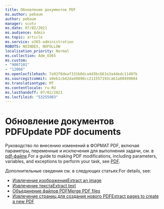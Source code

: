 ```yaml
---
title: Обновление документов PDF
ms.author: pebaum
author: pebaum
manager: scotv
ms.date: 07/02/2021
ms.audience: Admin
ms.topic: article
ms.service: o365-administration
ROBOTS: NOINDEX, NOFOLLOW
localization_priority: Normal
ms.collection: Adm_O365
ms.custom:
- "9007101"
- "12066"
ms.openlocfilehash: 7a92f8deaf331b0dca4d3bc661e3a4dedc1140fb
ms.sourcegitcommit: a9eb1cb42da49898cc211557193ca61a00499084
ms.translationtype: MT
ms.contentlocale: ru-RU
ms.lasthandoff: 07/02/2021
ms.locfileid: "53255983"
---
```

# <a name="update-pdf-documents"></a><span data-ttu-id="bb13e-102">Обновление документов PDF</span><span class="sxs-lookup"><span data-stu-id="bb13e-102">Update PDF documents</span></span>

<span data-ttu-id="bb13e-103">Руководство по внесению изменений в ФОРМАТ PDF, включая параметры, переменные и исключения для выполнения задачи, см. в [pdf-файле](/power-automate/desktop-flows/actions-reference/pdf).</span><span class="sxs-lookup"><span data-stu-id="bb13e-103">For a guide to making PDF modifications, including parameters, variables, and exceptions to perform your task, see [PDF](/power-automate/desktop-flows/actions-reference/pdf).</span></span>

<span data-ttu-id="bb13e-104">Дополнительные сведения см. в следующих статьях:</span><span class="sxs-lookup"><span data-stu-id="bb13e-104">For details, see:</span></span>

- [<span data-ttu-id="bb13e-105">Извлечение изображения</span><span class="sxs-lookup"><span data-stu-id="bb13e-105">Extract an image</span></span>](/power-automate/desktop-flows/actions-reference/pdf#pdf-actions)
- [<span data-ttu-id="bb13e-106">Извлечение текста</span><span class="sxs-lookup"><span data-stu-id="bb13e-106">Extract text</span></span>](/power-automate/desktop-flows/actions-reference/pdf#extracttextfrompdfaction)
- [<span data-ttu-id="bb13e-107">Объединение файлов PDF</span><span class="sxs-lookup"><span data-stu-id="bb13e-107">Merge PDF files</span></span>](/power-automate/desktop-flows/actions-reference/pdf#mergefiles)
- [<span data-ttu-id="bb13e-108">Извлечение страниц для создания нового PDF</span><span class="sxs-lookup"><span data-stu-id="bb13e-108">Extract pages to create a new PDF</span></span>](/power-automate/desktop-flows/actions-reference/pdf#extractpages)
